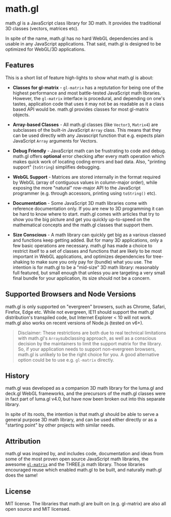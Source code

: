 # math.gl

math.gl is a JavaScript class library for 3D math. It provides the traditional 3D classes (vectors, matrices etc).

In spite of the name, math.gl has no hard WebGL dependencies and is usable in any JavaScript applications. That said, math.gl is designed to be optimized for WebGL/3D applications.


## Features

This is a short list of feature high-lights to show what math.gl is about:

- **Classes for gl-matrix** - `gl-matrix` has a reptutation for being one of the highest performance and most battle-tested JavaScript math libraries. However, the `gl-matrix` interface is procedural, and depending on one's tastes, application code that uses it may not be as readable as it a class based API would be. math.gl provides classes for most gl-matrix objects.

- **Array-based Classes** - All math.gl classes (like `Vector3`, `Matrix4`) are subclasses of the built-in JavaScript `Array` class. This means that they can be used directly with any Javascript function that e.g. expects plain JavaScript `Array` arguments for Vectors.

- **Debug Friendly** - JavaScript math can be frustrating to code and debug. math.gl offers **optional** error checking after every math operation which makes quick work of locating coding errors and bad data. Also, "printing support" (`toString`) simplifies debugging.

- **WebGL Support** - Matrices are stored internally in the format required by WebGL (array of contiguous values in column-major order), while exposing the more "natural" row-major API to the JavaScript programmer (e.g. through accessors, printing using `toString()` etc).

- **Documentation** - Some JavaScript 3D math libraries come with reference documentation only. If you are new to 3D programming it can be hard to know where to start. math.gl comes with articles that try to show you the big picture and get you quickly up-to-speed on the mathematical concepts and the math.gl classes that support them.

- **Size Conscious** - A math library can quickly get big as a various classed and functions keep getting added. But for many 3D applications, only a few basic operations are necessary. math.gl has made a choice to restrict itself to a set of classes and functions that are likely to be most important in WebGL applications, and optimizes dependencies for tree-shaking to make sure you only pay for (bundle) what you use. The intention is for math.gl to be a "mid-size" 3D math library: reasonably full featured, but small enough that unless you are targeting a very small final bundle for your application, its size should not be a concern.


## Supported Browsers and Node Versions

math.gl is only supported on "evergreen" browsers, such as Chrome, Safari, Firefox, Edge etc. While not evergreen, IE11 should support the math.gl distribution's transpiled code, but Internet Explorer < 10 will not work. math.gl also works on recent versions of Node.js (tested on v6+).

> Disclaimer: These restrictions are both due to real technical limitations with math.gl's `Array`subclassing approach, as well as a conscious decision by the maintainers to limit the support matrix for the library. So, if your application needs to support non-evergreen browsers, math.gl is unlikely to be the right choice for you. A good alternative option could be to use e.g. `gl-matrix` directly.


## History

math.gl was developed as a companion 3D math library for the luma.gl and deck.gl WebGL frameworks, and the precursors of the math.gl classes were in fact part of luma.gl v4.0, but have now been broken out into this separate library.

In spite of its roots, the intention is that math.gl should be able to serve a general purpose 3D math library, and can be used either directly or as a "starting point" by other projects with similar needs.


## Attribution

math.gl was inspired by, and includes code, documentation and ideas from some of the most proven open source JavaScript math libraries, the awesome [`gl-matrix`](http://glmatrix.net/) and the THREE.js math library. Those libraries encouraged reuse which enabled math.gl to be built, and naturally math.gl does the same!


## License

MIT license. The libraries that math.gl are built on (e.g. gl-matrix) are also all open source and MIT licensed.
